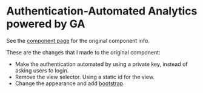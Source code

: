 Authentication-Automated Analytics powered by GA
================================================

See the [component page](https://elements.polymer-project.org/elements/google-analytics) for the original component info.

These are the changes that I made to the original component:

 -  Make the authentication automated by using a private key, instead of asking users to login.
 -  Remove the view selector. Using a static id for the view.
 -  Change the appearance and add [bootstrap](https://github.com/twbs/bootstrap).
